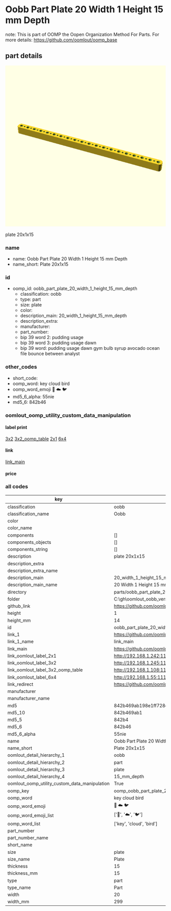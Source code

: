 # Oobb Part Plate 20 Width 1 Height 15 mm Depth  

note: This is part of OOMP the Oopen Organization Method For Parts. For more details: https://github.com/oomlout/oomp_base

##  part details
  

[![](3dpr.png)](3dpr.png)

plate 20x1x15



### name
* name: Oobb Part Plate 20 Width 1 Height 15 mm Depth
* name_short: Plate 20x1x15 
### id
* oomp_id: oobb_part_plate_20_width_1_height_15_mm_depth
  * classification: oobb
  * type: part
  * size: plate
  * color: 
  * description_main: 20_width_1_height_15_mm_depth
  * description_extra: 
  * manufacturer: 
  * part_number: 
  * bip 39 word 2: pudding usage
  * bip 39 word 3: pudding usage dawn
  * bip 39 word: pudding usage dawn gym bulb syrup avocado ocean file bounce between analyst

### other_codes
* short_code: 
* oomp_word: key cloud bird
* oomp_word_emoji :key: :cloud: :bird:
* md5_6_alpha: 55nie
* md5_6: 842b46






### oomlout_oomp_utility_custom_data_manipulation
#### label print
[3x2](http://192.168.1.245:1112/?label=oomp%2055nie)
[3x2_oomp_table](http://192.168.1.108:1112/?label=oomp%2055nie)
[2x1](http://192.168.1.242:1112/?label=oomp%2055nie)
[6x4](http://192.168.1.55:1112/?label=oomp%2055nie)    

#### link

[link_main](https://github.com/oomlout/oomlout_oobb_version_4_generated_parts/tree/main/navigation_oomp/oobb/part/plate/20_width_1_height_15_mm_depth/part)                              

#### price







### all codes 
| key | value |  
| --- | --- |  
| classification | oobb |  
| classification_name | Oobb |  
| color |  |  
| color_name |  |  
| components | [] |  
| components_objects | [] |  
| components_string | [] |  
| description | plate 20x1x15 |  
| description_extra |  |  
| description_extra_name |  |  
| description_main | 20_width_1_height_15_mm_depth |  
| description_main_name | 20 Width 1 Height 15 mm Depth |  
| directory | parts/oobb_part_plate_20_width_1_height_15_mm_depth |  
| folder | C:\gh\oomlout_oobb_version_4_generated_parts\parts\oobb_part_plate_20_width_1_height_15_mm_depth |  
| github_link | https://github.com/oomlout/oomlout_oomp_part_src/tree/main/parts/oobb_part_plate_20_width_1_height_15_mm_depth |  
| height | 1 |  
| height_mm | 14 |  
| id | oobb_part_plate_20_width_1_height_15_mm_depth |  
| link_1 | https://github.com/oomlout/oomlout_oobb_version_4_generated_parts/tree/main/navigation_oomp/oobb/part/plate/20_width_1_height_15_mm_depth/part |  
| link_1_name | link_main |  
| link_main | https://github.com/oomlout/oomlout_oobb_version_4_generated_parts/tree/main/navigation_oomp/oobb/part/plate/20_width_1_height_15_mm_depth/part |  
| link_oomlout_label_2x1 | http://192.168.1.242:1112/?label=oomp%2055nie |  
| link_oomlout_label_3x2 | http://192.168.1.245:1112/?label=oomp%2055nie |  
| link_oomlout_label_3x2_oomp_table | http://192.168.1.108:1112/?label=oomp%2055nie |  
| link_oomlout_label_6x4 | http://192.168.1.55:1112/?label=oomp%2055nie |  
| link_redirect | https://github.com/oomlout/oomlout_oobb_version_4_generated_parts/tree/main/parts/oobb_plate_20_01_15 |  
| manufacturer |  |  
| manufacturer_name |  |  
| md5 | 842b469ab198e1ff728ef6806ffbe569 |  
| md5_10 | 842b469ab1 |  
| md5_5 | 842b4 |  
| md5_6 | 842b46 |  
| md5_6_alpha | 55nie |  
| name | Oobb Part Plate 20 Width 1 Height 15 mm Depth |  
| name_short | Plate 20x1x15  |  
| oomlout_detail_hierarchy_1 | oobb |  
| oomlout_detail_hierarchy_2 | part |  
| oomlout_detail_hierarchy_3 | plate |  
| oomlout_detail_hierarchy_4 | 15_mm_depth |  
| oomlout_oomp_utility_custom_data_manipulation | True |  
| oomp_key | oomp_oobb_part_plate_20_width_1_height_15_mm_depth |  
| oomp_word | key cloud bird |  
| oomp_word_emoji | :key: :cloud: :bird: |  
| oomp_word_emoji_list | [':key:', ':cloud:', ':bird:'] |  
| oomp_word_list | ['key', 'cloud', 'bird'] |  
| part_number |  |  
| part_number_name |  |  
| short_name |  |  
| size | plate |  
| size_name | Plate |  
| thickness | 15 |  
| thickness_mm | 15 |  
| type | part |  
| type_name | Part |  
| width | 20 |  
| width_mm | 299 |  
